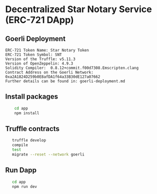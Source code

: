 # Decentralized Star Notary Service (ERC-721 DApp)

## Goerli Deployment
```
ERC-721 Token Name: Star Notary Token
ERC-721 Token Symbol: SNT
Version of the Truffle: v5.11.3
Version of OpenZeppelin: 4.9.3
Solidity Compiler:  0.8.12+commit.f00d7308.Emscripten.clang
Contract Address on the Goerli Network: 0xa2A1824D259b0E8afDA1f64a33B30dE127a07662
Further details can be found in: goerli-deployment.md
```

## Install packages

```bash
    cd app
    npm install 
```

## Truffle contracts
```bash
   truffle develop
   compile
   test
   migrate --reset --network goerli
```

## Run Dapp
```bash
   cd app
   npm run dev
```